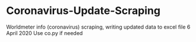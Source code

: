 # Coronavirus-Update-Scraping
Worldmeter info (coronavirus) scraping, writing updated data to excel file 6 April 2020
Use co.py if needed
